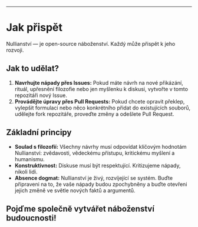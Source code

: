 -----
# Jak přispět

Nullianství — je open-source náboženství. Každý může přispět k jeho rozvoji.

## Jak to udělat?

1. **Navrhujte nápady přes Issues:** Pokud máte návrh na nové přikázání, rituál, upřesnění filozofie nebo jen myšlenku k diskusi, vytvořte v tomto repozitáři nový Issue.
2. **Provádějte úpravy přes Pull Requests:** Pokud chcete opravit překlep, vylepšit formulaci nebo něco konkrétního přidat do existujících souborů, udělejte fork repozitáře, proveďte změny a odešlete Pull Request.

## Základní principy

- **Soulad s filozofií:** Všechny návrhy musí odpovídat klíčovým hodnotám Nullianství: zvědavosti, vědeckému přístupu, kritickému myšlení a humanismu.
- **Konstruktivnost:** Diskuse musí být respektující. Kritizujeme nápady, nikoli lidi.
- **Absence dogmat:** Nullianství je živý, rozvíjející se systém. Buďte připraveni na to, že vaše nápady budou zpochybněny a buďte otevřeni jejich změně ve světle nových faktů a argumentů.

Pojďme společně vytvářet náboženství budoucnosti!
-----